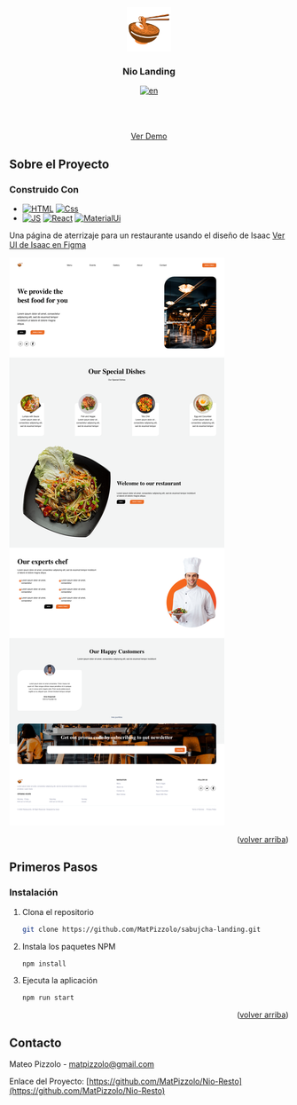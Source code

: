 <!-- PROJECT LOGO -->
<br />
<div align="center">
  <a href="https://github.com/MatPizzolo/Nio-Resto">
    <img src="./src/assets/imgs/noodles.png" alt="Logo" width="80" height="80">
  </a>
<h3 align="center">Nio Landing</h3>

  [![en](https://img.shields.io/badge/lang-en-red.svg)](https://github.com/MatPizzolo/Nio-Resto/blob/main/README.en.md)
  
  <p align="center">
    <br />
    <br />
    <br />
    <a href="https://peppy-lollipop-508c19.netlify.app/" target="_blank">Ver Demo</a>
  </p>
</div>

<!-- ABOUT THE PROJECT -->
## Sobre el Proyecto
### Construido Con
* [![HTML][HTML]][HTML-url]
 [![Css][Css.com]][Css-url]
* [![JS][Js]][Js-url]
 [![React][React.js]][React-url]
 [![MaterialUi][MaterialUi.com]][MaterialUi-url]
<p>Una página de aterrizaje para un restaurante usando el diseño de Isaac
    <a href="https://www.figma.com/file/vdBgdkiPFL5TEdWr4Av0L3/Restaurant-website-Landing-Page-Design-(Community)?node-id=0%3A1&t=PP8vTOhBoG9rnaau-3" target="_blank">Ver UI de Isaac en Figma</a></p>

[![Captura de pantalla del producto][product-screenshot]](https://example.com)

<p align="right">(<a href="#readme-top">volver arriba</a>)</p>

<!-- GETTING STARTED -->
## Primeros Pasos
### Instalación
1. Clona el repositorio
   ```sh
   git clone https://github.com/MatPizzolo/sabujcha-landing.git
   ```
2. Instala los paquetes NPM
   ```sh
   npm install
   ```
3. Ejecuta la aplicación
   ```sh
   npm run start
   ```
<p align="right">(<a href="#readme-top">volver arriba</a>)</p>

<!-- CONTACT -->
## Contacto

Mateo Pizzolo - matpizzolo@gmail.com

Enlace del Proyecto: [https://github.com/MatPizzolo/Nio-Resto](https://github.com/MatPizzolo/Nio-Resto)

<!-- MARKDOWN LINKS & IMAGES -->
<!-- https://www.markdownguide.org/basic-syntax/#reference-style-links -->
[product-screenshot]: src/assets/imgs/web-screenshot.png
[React.js]: https://img.shields.io/badge/React-20232A?style=for-the-badge&logo=react&logoColor=61DAFB
[React-url]: https://reactjs.org/
[gatsby.com]: https://img.shields.io/badge/Gatsby-663399?style=for-the-badge&logo=gatsby&logoColor=white
[Gatsby-url]: https://reactjs.org/
[css.com]: https://img.shields.io/badge/CSS3-1572B6?style=for-the-badge&logo=css3&logoColor=white
[Css-url]: https://reactjs.org/
[HTML]: https://img.shields.io/badge/HTML5-E34F26?style=for-the-badge&logo=html5&logoColor=white
[HTML-url]: https://reactjs.org/
[JS]: https://img.shields.io/badge/JavaScript-323330?style=for-the-badge&logo=javascript&logoColor=F7DF1E
[JS-url]: https://reactjs.org/
[MaterialUi.com]: https://img.shields.io/badge/Material%20UI-007FFF?style=for-the-badge&logo=mui&logoColor=white
[MaterialUi-url]: https://reactjs.org/
